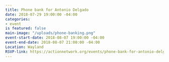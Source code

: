 ```yaml
---
title: Phone bank for Antonio Delgado
date: 2018-07-29 19:00:00 -04:00
categories:
- event
is featured: false
main-image: "/uploads/phone-banking.png"
event-start-date: 2018-08-07 19:00:00 -04:00
event-end-date: 2018-08-07 21:00:00 -04:00
Location: Wayland
RSVP-link: https://actionnetwork.org/events/phone-bank-for-antonio-delgado/
---
```


